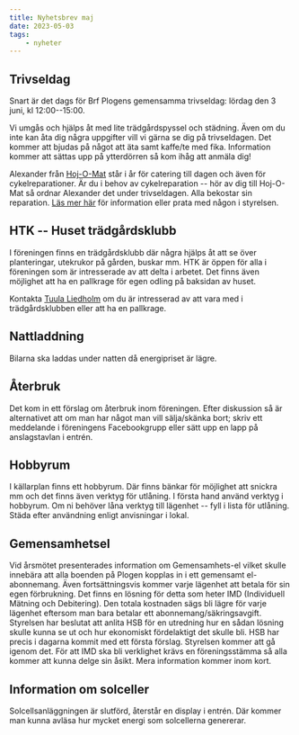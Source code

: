 ```yaml
---
title: Nyhetsbrev maj
date: 2023-05-03
tags:
    - nyheter
---
```


## Trivseldag

Snart är det dags för Brf Plogens gemensamma trivseldag: lördag den 3 juni, kl 12:00--15:00.

Vi umgås och hjälps åt med lite trädgårdspyssel och städning. Även om du inte kan åta dig några uppgifter vill vi gärna se dig på trivseldagen. Det kommer att bjudas på något att äta samt kaffe/te med fika. Information kommer att sättas upp på ytterdörren så kom ihåg att anmäla dig!

Alexander från [Hoj-O-Mat](https://hojomat.nu) står i år för catering till dagen och även för cykelreparationer. Är du i behov av cykelreparation -- hör av dig till Hoj-O-Mat så ordnar Alexander det under trivseldagen. Alla bekostar sin reparation. [Läs mer här](https://hojomat.nu) för information eller prata med någon i styrelsen.

<!--more-->

## HTK -- Huset trädgårdsklubb

I föreningen finns en trädgårdsklubb där några hjälps åt att se över planteringar, utekrukor på gården, buskar mm. HTK är öppen för alla i föreningen som är intresserade av att delta i arbetet. Det finns även möjlighet att ha en pallkrage för egen odling på baksidan av huset.

Kontakta [Tuula Liedholm](mailto:info@brfplogen.nu) om du är intresserad av att vara med i trädgårdsklubben eller att ha en pallkrage.

## Nattladdning

Bilarna ska laddas under natten då energipriset är lägre.

## Återbruk

Det kom in ett förslag om återbruk inom föreningen. Efter diskussion så är alternativet att om man har något man vill sälja/skänka bort; skriv ett meddelande i föreningens Facebookgrupp eller sätt upp en lapp på anslagstavlan i entrén.

## Hobbyrum

I källarplan finns ett hobbyrum. Där finns bänkar för möjlighet att snickra mm och det finns även verktyg för utlåning. I första hand använd verktyg i hobbyrum. Om ni behöver låna verktyg till lägenhet -- fyll i lista för utlåning. Städa efter användning enligt anvisningar i lokal.

## Gemensamhetsel

Vid årsmötet presenterades information om Gemensamhets-el vilket skulle innebära att alla boenden på Plogen kopplas in i ett gemensamt el-abonnemang. Även fortsättningsvis kommer varje lägenhet att betala för sin egen förbrukning. Det finns en lösning för detta som heter IMD (Individuell Mätning och Debitering). Den totala kostnaden sägs bli lägre för varje lägenhet eftersom man bara betalar ett abonnemang/säkringsavgift. Styrelsen har beslutat att anlita HSB för en utredning hur en sådan lösning skulle kunna se ut och hur ekonomiskt fördelaktigt det skulle bli. HSB har precis i dagarna kommit med ett första förslag. Styrelsen kommer att gå igenom det. För att IMD ska bli verklighet krävs en föreningsstämma så alla kommer att kunna delge sin åsikt. Mera information kommer inom kort.

## Information om solceller

Solcellsanläggningen är slutförd, återstår en display i entrén. Där kommer man kunna avläsa hur mycket energi som solcellerna genererar.

